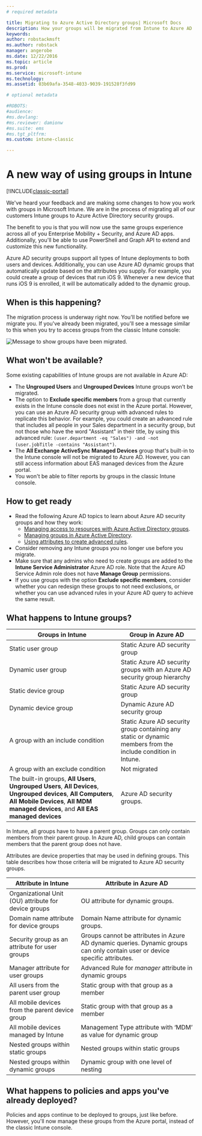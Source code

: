 ```yaml
---
# required metadata

title: Migrating to Azure Active Directory groups| Microsoft Docs
description: How your groups will be migrated from Intune to Azure AD
keywords:
author: robstackmsft
ms.author: robstack
manager: angerobe
ms.date: 12/22/2016
ms.topic: article
ms.prod:
ms.service: microsoft-intune
ms.technology:
ms.assetid: 03b69afa-3548-4033-9039-191528f3fd99

# optional metadata

#ROBOTS:
#audience:
#ms.devlang:
#ms.reviewer: damionw
#ms.suite: ems
#ms.tgt_pltfrm:
ms.custom: intune-classic

---
```


# A new way of using groups in Intune

[!INCLUDE[classic-portal](../includes/classic-portal.md)]

We've heard your feedback and are making some changes to how you work with groups in Microsoft Intune.
We are in the process of migrating all of our customers Intune groups to Azure Active Directory security groups.

The benefit to you is that you will now use the same groups experience across all of you Enterprise Mobility + Security, and Azure AD apps. Additionally, you'll be able to use PowerShell and Graph API to extend and customize this new functionality.

Azure AD security groups support all types of Intune deployments to both users and devices. Additionally, you can use Azure AD dynamic groups that automatically update based on the attributes you supply. For example, you could create a group of devices that run iOS 9. Whenever a new device that runs iOS 9 is enrolled, it will be automatically added to the dynamic group.

## When is this happening?

The migration process is underway right now. You'll be notified before we migrate you.
If you've already been migrated, you'll see a message similar to this when you try to access groups from the classic Intune console:

![Message to show groups have been migrated.](http://i.imgur.com/72KRaXj.png)

## What won't be available?

Some existing capabilities of Intune groups are not available in Azure AD:

- The **Ungrouped Users** and **Ungrouped Devices** Intune groups won't be migrated.
- The option to **Exclude specific members** from a group that currently exists in the Intune console does not exist in the Azure portal. However, you can use an Azure AD security group with advanced rules to replicate this behavior. For example, you could create an advanced rule that includes all people in your Sales department in a security group, but not those who have the word "Assistant" in their title, by using this advanced rule:
 `(user.department -eq "Sales") -and -not (user.jobTitle -contains "Assistant")`.
- The **All Exchange ActiveSync Managed Devices** group that's built-in to the Intune console will not be migrated to Azure AD. However, you can still access information about EAS managed devices from the Azure portal.
- You won't be able to filter reports by groups in the classic Intune console.
<!--- - Custom group targeting of notification rules will not be available. ROB I took this out as I couldn't replicate the behavior. --->

## How to get ready

- Read the following Azure AD topics to learn about Azure AD security groups and how they work:
	-  [Managing access to resources with Azure Active Directory groups](https://azure.microsoft.com/documentation/articles/active-directory-manage-groups/).
	-  [Managing groups in Azure Active Directory](https://azure.microsoft.com/documentation/articles/active-directory-accessmanagement-manage-groups/).
	-  [Using attributes to create advanced rules](https://azure.microsoft.com/documentation/articles/active-directory-accessmanagement-groups-with-advanced-rules/).
- Consider removing any Intune groups you no longer use before you migrate.
-  Make sure that any admins who need to create groups are added to the **Intune Service Administrator** Azure AD role. Note that the Azure AD Service Admin role does not have **Manage Group** permissions.
-  If you use groups with the option **Exclude specific members**, consider whether you can redesign these groups to not need exclusions, or whether you can use advanced rules in your Azure AD query to achieve the same result.


## What happens to Intune groups?

| Groups in Intune|Group in Azure AD|
|-----------------------------------------------------------------------|-------------------------------------------------------------|
|Static user group|Static Azure AD security group|
|Dynamic user group|Static Azure AD security groups with an Azure AD security group hierarchy|
|Static device group|Static Azure AD security group|
|Dynamic device group|Dynamic Azure AD security group|
|A group with an include condition|Static Azure AD security group containing any static or dynamic members from the include condition in Intune.|
|A group with an exclude condition|Not migrated|
|The built-in groups, **All Users**, **Ungrouped Users**, **All Devices**, **Ungrouped devices**, **All Computers**, **All Mobile Devices**, **All MDM managed devices**, and **All EAS managed devices**|Azure AD security groups.|

In Intune, all groups have to have a parent group. Groups can only contain members from their parent group. In Azure AD, child groups can contain members that the parent group does not have.

Attributes are device properties that may be used in defining groups. This table describes how those criteria will be migrated to Azure AD security groups.

| Attribute in Intune|Attribute in Azure AD|
|-----------------------------------------------------------------------|-------------------------------------------------------------|
|Organizational Unit (OU) attribute for device groups|OU attribute for dynamic groups.|
|Domain name attribute for device groups|Domain Name attribute for dynamic groups.|
|Security group as an attribute for user groups|Groups cannot be attributes in Azure AD dynamic queries. Dynamic groups can only contain user or device specific attributes.|
|Manager attribute for user groups|Advanced Rule for *manager* attribute in dynamic groups|
|All users from the parent user group|Static group with that group as a member|
|All mobile devices from the parent device group|Static group with that group as a member|
|All mobile devices managed by Intune|Management Type attribute with ‘MDM’ as value for dynamic group|
|Nested groups within static groups |Nested groups within static groups|
|Nested groups within dynamic groups|Dynamic group with one level of nesting|

## What happens to policies and apps you've already deployed?

Policies and apps continue to be deployed to groups, just like before. However, you'll now manage these groups from the Azure portal, instead of the classic Intune console.
 
